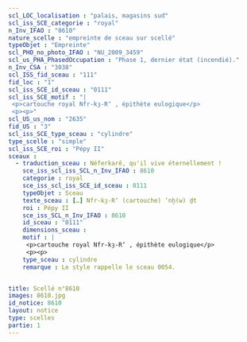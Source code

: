 ```yaml
---
scl_LOC_localisation : "palais, magasins sud"
scl_iss_SCE_categorie : "royal"
n_Inv_IFAO : "8610"
nature_scelle : "empreinte de sceau sur scellé"
typeObjet : "Empreinte"
scl_PHO_no_photo_IFAO : "NU_2009_3459"
scl_us_PHA_PhasedOccupation : "Phase 1, dernier état (incendié)."
n_Inv_CSA : "3038"
scl_ISS_fid_sceau : "111"
fid_loc : "1"
scl_iss_SCE_id_sceau : "0111"
scl_iss_SCE_motif : "|
 <p>cartouche royal Nfr-kȝ-R‘ , épithète eulogique</p>
 <p><p>"
scl_US_us_nom : "2635"
fid_US : "3"
scl_iss_SCE_type_sceau : "cylindre"
type_scelle : "simple"
scl_iss_SCE_roi : "Pépy II"
sceaux :
  - traduction_sceau : Néferkarê, qu'il vive éternellement !
    sce_iss_scl_iss_SCL_n_Inv_IFAO : 8610
    categorie : royal
    sce_iss_scl_iss_SCE_id_sceau : 0111
    typeObjet : Sceau
    texte_sceau : […] Nfr-kȝ-R‘ (cartouche) ‘nḫ(w) ḏt 
    roi : Pépy II
    sce_iss_SCL_n_Inv_IFAO : 8610
    id_sceau : "0111"
    dimensions_sceau : 
    motif : |
     <p>cartouche royal Nfr-kȝ-R‘ , épithète eulogique</p>
     <p><p>
    type_sceau : cylindre
    remarque : Le style rappelle le sceau 0054.


title: Scellé n°8610
images: 8610.jpg
id_notice: 8610
layout: notice
type: scelles
partie: 1
---
```

